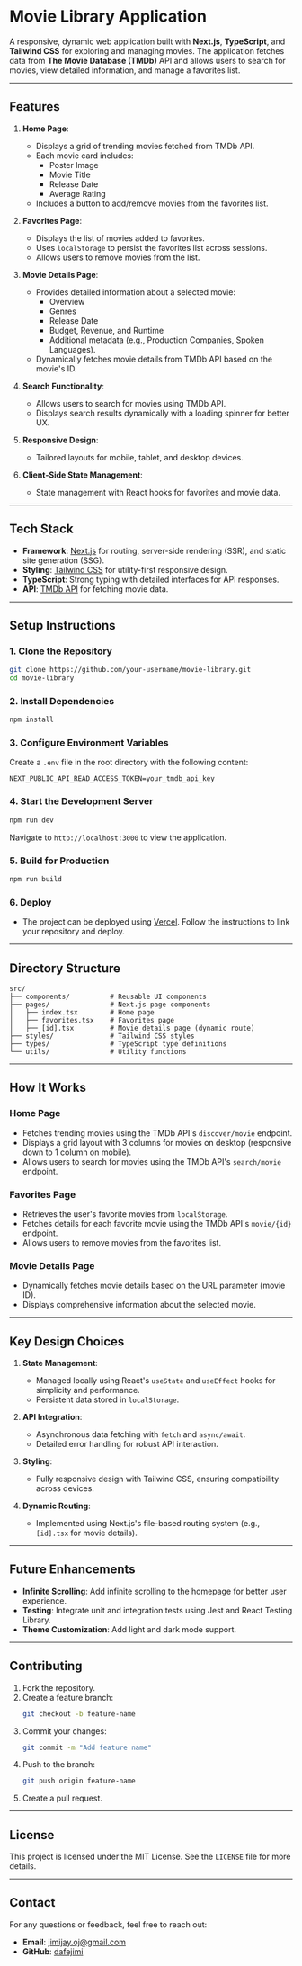 # Movie Library Application

A responsive, dynamic web application built with **Next.js**, **TypeScript**, and **Tailwind CSS** for exploring and managing movies. The application fetches data from **The Movie Database (TMDb)** API and allows users to search for movies, view detailed information, and manage a favorites list.

---

## **Features**

1. **Home Page**:

   - Displays a grid of trending movies fetched from TMDb API.
   - Each movie card includes:
     - Poster Image
     - Movie Title
     - Release Date
     - Average Rating
   - Includes a button to add/remove movies from the favorites list.

2. **Favorites Page**:

   - Displays the list of movies added to favorites.
   - Uses `localStorage` to persist the favorites list across sessions.
   - Allows users to remove movies from the list.

3. **Movie Details Page**:

   - Provides detailed information about a selected movie:
     - Overview
     - Genres
     - Release Date
     - Budget, Revenue, and Runtime
     - Additional metadata (e.g., Production Companies, Spoken Languages).
   - Dynamically fetches movie details from TMDb API based on the movie's ID.

4. **Search Functionality**:

   - Allows users to search for movies using TMDb API.
   - Displays search results dynamically with a loading spinner for better UX.

5. **Responsive Design**:

   - Tailored layouts for mobile, tablet, and desktop devices.

6. **Client-Side State Management**:
   - State management with React hooks for favorites and movie data.

---

## **Tech Stack**

- **Framework**: [Next.js](https://nextjs.org/) for routing, server-side rendering (SSR), and static site generation (SSG).
- **Styling**: [Tailwind CSS](https://tailwindcss.com/) for utility-first responsive design.
- **TypeScript**: Strong typing with detailed interfaces for API responses.
- **API**: [TMDb API](https://developer.themoviedb.org/) for fetching movie data.

---

## **Setup Instructions**

### **1. Clone the Repository**

```bash
git clone https://github.com/your-username/movie-library.git
cd movie-library
```

### **2. Install Dependencies**

```bash
npm install
```

### **3. Configure Environment Variables**

Create a `.env` file in the root directory with the following content:

```env
NEXT_PUBLIC_API_READ_ACCESS_TOKEN=your_tmdb_api_key
```

### **4. Start the Development Server**

```bash
npm run dev
```

Navigate to `http://localhost:3000` to view the application.

### **5. Build for Production**

```bash
npm run build
```

### **6. Deploy**

- The project can be deployed using [Vercel](https://vercel.com/). Follow the instructions to link your repository and deploy.

---

## **Directory Structure**

```
src/
├── components/          # Reusable UI components
├── pages/               # Next.js page components
│   ├── index.tsx        # Home page
│   ├── favorites.tsx    # Favorites page
│   ├── [id].tsx         # Movie details page (dynamic route)
├── styles/              # Tailwind CSS styles
├── types/               # TypeScript type definitions
└── utils/               # Utility functions
```

---

## **How It Works**

### **Home Page**

- Fetches trending movies using the TMDb API's `discover/movie` endpoint.
- Displays a grid layout with 3 columns for movies on desktop (responsive down to 1 column on mobile).
- Allows users to search for movies using the TMDb API's `search/movie` endpoint.

### **Favorites Page**

- Retrieves the user's favorite movies from `localStorage`.
- Fetches details for each favorite movie using the TMDb API's `movie/{id}` endpoint.
- Allows users to remove movies from the favorites list.

### **Movie Details Page**

- Dynamically fetches movie details based on the URL parameter (movie ID).
- Displays comprehensive information about the selected movie.

---

## **Key Design Choices**

1. **State Management**:

   - Managed locally using React's `useState` and `useEffect` hooks for simplicity and performance.
   - Persistent data stored in `localStorage`.

2. **API Integration**:

   - Asynchronous data fetching with `fetch` and `async/await`.
   - Detailed error handling for robust API interaction.

3. **Styling**:

   - Fully responsive design with Tailwind CSS, ensuring compatibility across devices.

4. **Dynamic Routing**:
   - Implemented using Next.js's file-based routing system (e.g., `[id].tsx` for movie details).

---

## **Future Enhancements**

- **Infinite Scrolling**: Add infinite scrolling to the homepage for better user experience.
- **Testing**: Integrate unit and integration tests using Jest and React Testing Library.
- **Theme Customization**: Add light and dark mode support.

---

## **Contributing**

1. Fork the repository.
2. Create a feature branch:
   ```bash
   git checkout -b feature-name
   ```
3. Commit your changes:
   ```bash
   git commit -m "Add feature name"
   ```
4. Push to the branch:
   ```bash
   git push origin feature-name
   ```
5. Create a pull request.

---

## **License**

This project is licensed under the MIT License. See the `LICENSE` file for more details.

---

## **Contact**

For any questions or feedback, feel free to reach out:

- **Email**: jimijay.oj@gmail.com
- **GitHub**: [dafejimi](https://github.com/dafejimi)
